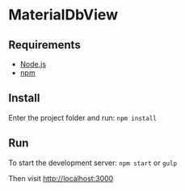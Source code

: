 MaterialDbView
==============

## Requirements
- [Node.js](http://nodejs.org/)
- [npm](https://github.com/npm/npm)

## Install
Enter the project folder and run: ```npm install```

## Run
To start the development server: ```npm start``` or ```gulp```

Then visit [http://localhost:3000](http://localhost:3000)
